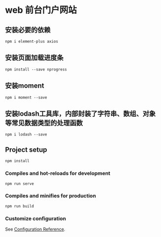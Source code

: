 # web 前台门户网站


## 安装必要的依赖
```
npm i element-plus axios
```
## 安装页面加载进度条
```
npm install --save nprogress
```
## 安装moment
```
npm i moment --save
```
## 安装lodash工具库，内部封装了字符串、数组、对象等常见数据类型的处理函数
```
npm i lodash --save
```


## Project setup
```
npm install
```

### Compiles and hot-reloads for development
```
npm run serve
```

### Compiles and minifies for production
```
npm run build
```

### Customize configuration
See [Configuration Reference](https://cli.vuejs.org/config/).